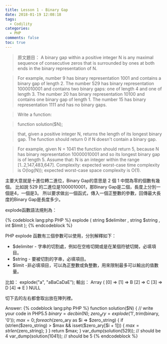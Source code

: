 ```yaml
---
title: Lesson 1 - Binary Gap
date: 2018-01-19 12:08:18
tags:
  - Codility
categories:
  - PHP
comments: false
toc: true
---
```

>原文題目：
>A binary gap within a positive integer N is any maximal sequence of consecutive zeros that is surrounded by ones at both ends in the binary representation of N.

>For example, number 9 has binary representation 1001 and contains a binary gap of length 2. The number 529 has binary representation 1000010001 and contains two binary gaps: one of length 4 and one of length 3. The number 20 has binary representation 10100 and contains one binary gap of length 1. The number 15 has binary representation 1111 and has no binary gaps.

>Write a function:

>function solution($N);

>that, given a positive integer N, returns the length of its longest binary gap. The function should return 0 if N doesn't contain a binary gap.

>For example, given N = 1041 the function should return 5, because N has binary representation 10000010001 and so its longest binary gap is of length 5.
>Assume that:
>N is an integer within the range [1..2,147,483,647].
>Complexity:
>expected worst-case time complexity is O(log(N));
>expected worst-case space complexity is O(1).

主要大意就是十進位轉二進位，Binary Gap的意思是 2 個 1 中間為零的個數有幾個。
比如說 529 的二進位是1000010001，那Binary Gap是二個，長度上分別一個是4，一個是3。
所以要求做出一個函式，傳入一個正整數的參數，回傳最大長度的Binary Gap是長度多少。

explode函數語法規則為：

{% codeblock lang:php PHP %}
explode ( string $delimiter , string $string , int $limit );
{% endcodeblock %}

PHP explode 函數有三個參數可以使用，分別解釋如下：
* $delimiter - 字串的切割處，例如在空格切開或是在某個符號切開，必填項目。
* $string - 要被切割的字串，必填項目。
* $limit -非必填項目，可以為正整數或負整數，用來限制最多可以輸出的值數量。

比如： explode("a", "aBaCaDaE");
輸出： Array ( [0] => [1] => B [2] => C [3] => D [4] => E ) NULL

切下去的左右都會取出放在陣列裡。

Answer:
{% codeblock lang:php PHP %}
function solution($N) {
    // write your code in PHP5.5
    $binary = decbin($N);
    $zero_ary = explode('1', trim($binary, '0'));
    $max = 0;
    foreach ($zero_ary as $i => $zero_string)
    {
        if (strlen($zero_string) > $max && isset($zero_ary[$i + 1]))
        {
            $max = strlen($zero_string);
        }
    }
    return $max;
}
var_dump(solution(529));  // should be 4
var_dump(solution(1041)); // should be 5
{% endcodeblock %}